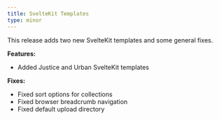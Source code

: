 ```yaml
---
title: SvelteKit Templates
type: minor
---
```

This release adds two new SvelteKit templates and some general fixes.

**Features:**

* Added Justice and Urban SvelteKit templates

**Fixes:**

* Fixed sort options for collections
* Fixed browser breadcrumb navigation
* Fixed default upload directory

